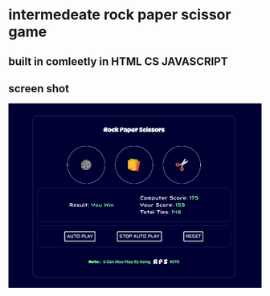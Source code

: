 <h1> intermedeate rock paper scissor game </h1>
<h2>
  built in comleetly in HTML CS JAVASCRIPT
</h2>


<H2>
  screen shot 
</H2>

<img src="./asset/THUMBNAIL.png">
